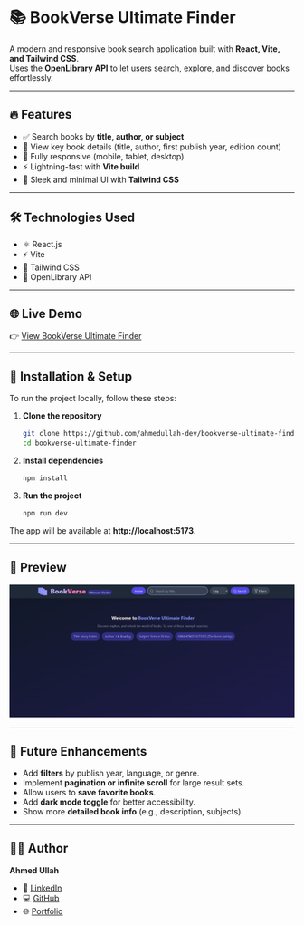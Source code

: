 # 📚 BookVerse Ultimate Finder  

A modern and responsive book search application built with **React, Vite, and Tailwind CSS**.  
Uses the **OpenLibrary API** to let users search, explore, and discover books effortlessly.  

---

## 🔥 Features
- ✅ Search books by **title, author, or subject**  
- 📖 View key book details (title, author, first publish year, edition count)  
- 📱 Fully responsive (mobile, tablet, desktop)  
- ⚡ Lightning-fast with **Vite build**  
- 🎨 Sleek and minimal UI with **Tailwind CSS**  

---

## 🛠️ Technologies Used
- ⚛️ React.js  
- ⚡ Vite  
- 🎨 Tailwind CSS  
- 📖 OpenLibrary API  

---

## 🌐 Live Demo
👉 [View BookVerse Ultimate Finder](https://bookverse-ultimatefinder.netlify.app/)  

---

## 🚀 Installation & Setup  

To run the project locally, follow these steps:  

1. **Clone the repository**  
    ```bash
    git clone https://github.com/ahmedullah-dev/bookverse-ultimate-finder.git
    cd bookverse-ultimate-finder
    ```

2. **Install dependencies**  
    ```bash
    npm install
    ```

3. **Run the project**  
    ```bash
    npm run dev
    ```

The app will be available at **http://localhost:5173**.  

---

## 📸 Preview
![App Screenshot](./image.png)  

---

## 🔮 Future Enhancements
- Add **filters** by publish year, language, or genre.  
- Implement **pagination or infinite scroll** for large result sets.  
- Allow users to **save favorite books**.  
- Add **dark mode toggle** for better accessibility.  
- Show more **detailed book info** (e.g., description, subjects).  

---

## 🧑‍💻 Author
**Ahmed Ullah**  

- 💼 [LinkedIn](https://www.linkedin.com/in/ahmedullah-dev)  
- 💻 [GitHub](https://github.com/ahmedullah-dev)  
- 🌐 [Portfolio](https://ahmedullah-dev.netlify.app/)  
